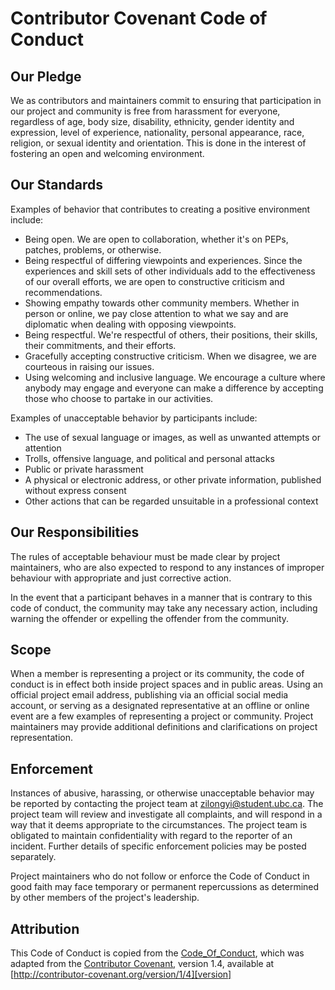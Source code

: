 # Contributor Covenant Code of Conduct

## Our Pledge

We as contributors and maintainers commit to ensuring that participation in our project and community is free from harassment for everyone, regardless of age, body size, disability, ethnicity, gender identity and expression, level of experience, nationality, personal appearance, race, religion, or sexual identity and orientation. This is done in the interest of fostering an open and welcoming environment.

## Our Standards

Examples of behavior that contributes to creating a positive environment include:

* Being open. We are open to collaboration, whether it's on PEPs, patches, problems, or otherwise.
* Being respectful of differing viewpoints and experiences. Since the experiences and skill sets of other individuals add to the effectiveness of our overall efforts, we are open to constructive criticism and recommendations.
* Showing empathy towards other community members. Whether in person or online, we pay close attention to what we say and are diplomatic when dealing with opposing viewpoints.
* Being respectful. We're respectful of others, their positions, their skills, their commitments, and their efforts.
* Gracefully accepting constructive criticism. When we disagree, we are courteous in raising our issues.
* Using welcoming and inclusive language. We encourage a culture where anybody may engage and everyone can make a difference by accepting those who choose to partake in our activities.

Examples of unacceptable behavior by participants include:

* The use of sexual language or images, as well as unwanted attempts or attention
* Trolls, offensive language, and political and personal attacks
* Public or private harassment
* A physical or electronic address, or other private information, published without express consent
* Other actions that can be regarded unsuitable in a professional context

## Our Responsibilities

The rules of acceptable behaviour must be made clear by project maintainers, who are also expected to respond to any instances of improper behaviour with appropriate and just corrective action.

In the event that a participant behaves in a manner that is contrary to this code of conduct, the community may take any necessary action, including warning the offender or expelling the offender from the community.

## Scope

When a member is representing a project or its community, the code of conduct is in effect both inside project spaces and in public areas. Using an official project email address, publishing via an official social media account, or serving as a designated representative at an offline or online event are a few examples of representing a project or community. Project maintainers may provide additional definitions and clarifications on project representation.

## Enforcement

Instances of abusive, harassing, or otherwise unacceptable behavior may be reported by contacting the project team at zilongyi@student.ubc.ca. The project team will review and investigate all complaints, and will respond in a way that it deems appropriate to the circumstances. The project team is obligated to maintain confidentiality with regard to the reporter of an incident. Further details of specific enforcement policies may be posted separately.

Project maintainers who do not follow or enforce the Code of Conduct in good faith may face temporary or permanent repercussions as determined by other members of the project's leadership.

## Attribution

This Code of Conduct is copied from the [Code_Of_Conduct](https://github.com/ttimbers/breast_cancer_predictor/blob/master/README.Rmd), which was adapted from the [Contributor Covenant](https://www.contributor-covenant.org/), version 1.4, available at [http://contributor-covenant.org/version/1/4][version]

